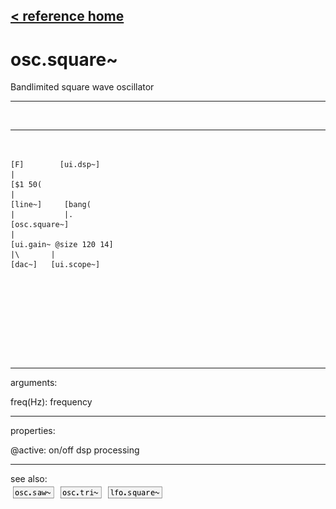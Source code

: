 [< reference home](ceammc_lib.html)
---

# osc.square~


Bandlimited square wave oscillator

---

<br>


---


```


[F]        [ui.dsp~]
|
[$1 50(
|
[line~]     [bang(
|           |.
[osc.square~]
|
[ui.gain~ @size 120 14]
|\       |
[dac~]   [ui.scope~]








            
```

---
arguments:

freq(Hz): frequency<br>

---
properties:

@active: on/off dsp
            processing<br>

---
see also:<br>
[![osc.saw~](img/object_osc.saw~.png)](osc.saw~.html)
[![osc.tri~](img/object_osc.tri~.png)](osc.tri~.html)
[![lfo.square~](img/object_lfo.square~.png)](lfo.square~.html)
